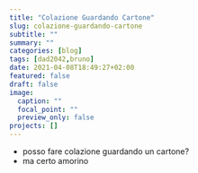 ```yaml
---
title: "Colazione Guardando Cartone"
slug: colazione-guardando-cartone
subtitle: ""
summary: ""
categories: [blog]
tags: [dad2042,bruno]
date: 2021-04-08T18:49:27+02:00
featured: false
draft: false
image:
  caption: ""
  focal_point: ""
  preview_only: false
projects: []
---
```


- posso fare colazione guardando un cartone?
- ma certo amorino
